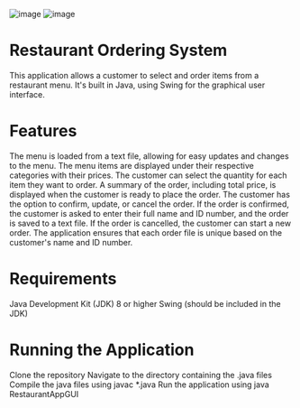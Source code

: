 ![image](https://github.com/gavishap/Restaurant-Ordering-System/assets/71888304/805af9d7-6153-4cac-b468-3a19e03161ec)
![image](https://github.com/gavishap/Restaurant-Ordering-System/assets/71888304/cd4a4598-76fa-4787-aab0-69f4f87d3172)


# Restaurant Ordering System
This application allows a customer to select and order items from a restaurant menu. It's built in Java, using Swing for the graphical user interface.

# Features
The menu is loaded from a text file, allowing for easy updates and changes to the menu.
The menu items are displayed under their respective categories with their prices.
The customer can select the quantity for each item they want to order.
A summary of the order, including total price, is displayed when the customer is ready to place the order.
The customer has the option to confirm, update, or cancel the order.
If the order is confirmed, the customer is asked to enter their full name and ID number, and the order is saved to a text file. If the order is cancelled, the customer can start a new order.
The application ensures that each order file is unique based on the customer's name and ID number.

# Requirements
Java Development Kit (JDK) 8 or higher
Swing (should be included in the JDK)

# Running the Application
Clone the repository
Navigate to the directory containing the .java files
Compile the java files using javac *.java
Run the application using java RestaurantAppGUI
